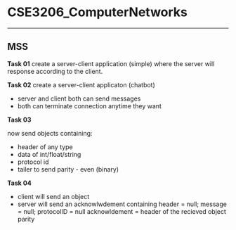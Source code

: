# **CSE3206_ComputerNetworks**
---
**MSS**
---
**Task 01**
create a server-client application (simple) where the server will response according to the client.

**Task 02**
create a server-client applicaton (chatbot)
* server and client both can send messages
* both can terminate connection anytime they want

**Task 03**

now send objects containing:
* header of any type
* data of int/float/string
* protocol id
* tailer to send parity - even (binary)

**Task 04**
* client will send an object
* server will send an acknowlwdement containing
	header = null;
	message = null;
	protocolID = null
	acknowldement = header of the recieved object
	parity
